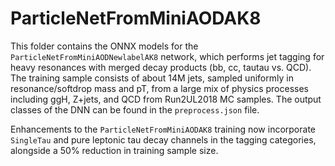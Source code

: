 # ParticleNetFromMiniAODAK8

This folder contains the ONNX models for the `ParticleNetFromMiniAODNewlabelAK8` network, which performs jet tagging for heavy resonances with merged decay products
(bb, cc, tautau vs. QCD). The training sample consists of about 14M jets, sampled uniformly in resonance/softdrop mass and pT,
from a large mix of physics processes including ggH, Z+jets, and QCD from Run2UL2018 MC samples. The output classes of the DNN can be found in the `preprocess.json` file.

Enhancements to the `ParticleNetFromMiniAODAK8` training now incorporate `SingleTau` and pure leptonic tau decay channels in the tagging categories, alongside a 50% reduction in training sample size.